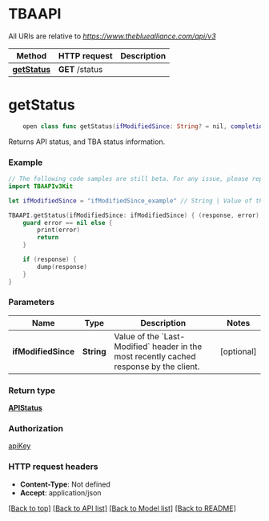 # TBAAPI

All URIs are relative to *https://www.thebluealliance.com/api/v3*

Method | HTTP request | Description
------------- | ------------- | -------------
[**getStatus**](TBAAPI.md#getstatus) | **GET** /status | 


# **getStatus**
```swift
    open class func getStatus(ifModifiedSince: String? = nil, completion: @escaping (_ data: APIStatus?, _ error: Error?) -> Void)
```



Returns API status, and TBA status information.

### Example 
```swift
// The following code samples are still beta. For any issue, please report via http://github.com/OpenAPITools/openapi-generator/issues/new
import TBAAPIv3Kit

let ifModifiedSince = "ifModifiedSince_example" // String | Value of the `Last-Modified` header in the most recently cached response by the client. (optional)

TBAAPI.getStatus(ifModifiedSince: ifModifiedSince) { (response, error) in
    guard error == nil else {
        print(error)
        return
    }

    if (response) {
        dump(response)
    }
}
```

### Parameters

Name | Type | Description  | Notes
------------- | ------------- | ------------- | -------------
 **ifModifiedSince** | **String** | Value of the &#x60;Last-Modified&#x60; header in the most recently cached response by the client. | [optional] 

### Return type

[**APIStatus**](APIStatus.md)

### Authorization

[apiKey](../README.md#apiKey)

### HTTP request headers

 - **Content-Type**: Not defined
 - **Accept**: application/json

[[Back to top]](#) [[Back to API list]](../README.md#documentation-for-api-endpoints) [[Back to Model list]](../README.md#documentation-for-models) [[Back to README]](../README.md)

